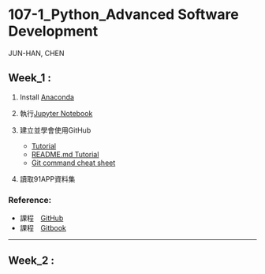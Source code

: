 # 107-1_Python_Advanced Software Development
JUN-HAN, CHEN
## Week_1 :
1. Install [Anaconda](https://www.anaconda.com/download/)
2. 執行[Jupyter Notebook](https://jupyter.readthedocs.io/en/latest/install.html#installing-jupyter-using-anaconda-and-conda)
3. 建立並學會使用GitHub
   - [Tutorial](https://git-scm.com/book/zh-tw/v1/%E9%96%8B%E5%A7%8B)
   - [README.md Tutorial](http://xianbai.me/learn-md/article/about/readme.html)
   - [Git command cheat sheet](https://github.com/joshnh/Git-Commands)
   
4. 讀取91APP資料集
### Reference:
- 課程　[GitHub](https://pecu.gitbooks.io/python_/content/)
- 課程　[Gitbook](https://github.com/NTU-CSX-Project/107-1PythonSampleCode)
-----
## Week_2 :
